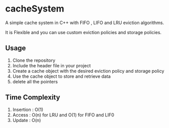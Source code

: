 # cacheSystem

A simple cache system in C++ with FIFO , LIFO and LRU eviction algorithms. 


It is Flexible and you can use custom eviction policies and storage policies.

## Usage
1. Clone the repository
2. Include the header file in your project
3. Create a cache object with the desired eviction policy and storage policy
4. Use the cache object to store and retrieve data
5. delete all the pointers

## Time Complexity
1. Insertion : O(1)
2. Access : O(n) for LRU and O(1) for FIFO and LIF0
3. Update : O(n) 
